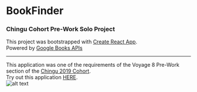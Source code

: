 # BookFinder

### Chingu Cohort Pre-Work Solo Project

This project was bootstrapped with [Create React App](https://github.com/facebook/create-react-app).<br>
Powered by [Google Books APIs](https://developers.google.com/books/)<br>

<hr>

This application was one of the requirements of the Voyage 8 Pre-Work section of the [Chingu 2019 Cohort](https://chingu.gitbook.io/cohort/introduction-to-chingu/what-is-chingu).<br>
Try out this application [HERE](https://willjw3.github.io/BookFinder/).<br>
![alt text][logo]

[logo]: https://dl.dropboxusercontent.com/s/ftdun9xoyw94hc9/React-logo-1-small.png?dl=0
